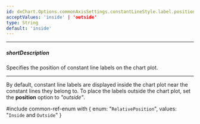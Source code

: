 ```yaml
---
id: dxChart.Options.commonAxisSettings.constantLineStyle.label.position
acceptValues: 'inside' | 'outside'
type: String
default: 'inside'
---
```

---
##### shortDescription
Specifies the position of constant line labels on the chart plot.

---
By default, constant line labels are displayed inside the chart plot near the constant lines they belong to. To place the labels outside the chart plot, set the **position** option to *"outside"*.

#include common-ref-enum with {
    enum: "`RelativePosition`",
    values: "`Inside` and `Outside`"
}